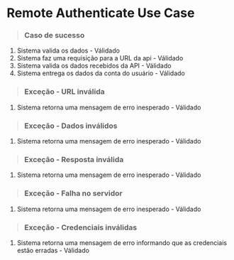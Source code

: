 # Remote Authenticate Use Case

> ### Caso de sucesso

1. Sistema valida os dados - Válidado
2. Sistema faz uma requisição para a URL da api - Válidado
3. Sistema valida os dados recebidos da API - Válidado
4. Sistema entrega os dados da conta do usuário - Válidado

> ### Exceção - URL inválida

1. Sistema retorna uma mensagem de erro inesperado - Válidado

> ### Exceção - Dados inválidos

1. Sistema retorna uma mensagem de erro inesperado - Válidado

> ### Exceção - Resposta inválida

1. Sistema retorna uma mensagem de erro inesperado - Válidado

> ### Exceção - Falha no servidor

1. Sistema retorna uma mensagem de erro inesperado - Válidado

> ### Exceção - Credenciais inválidas

1. Sistema retorna uma mensagem de erro informando que as credenciais estão erradas - Válidado

